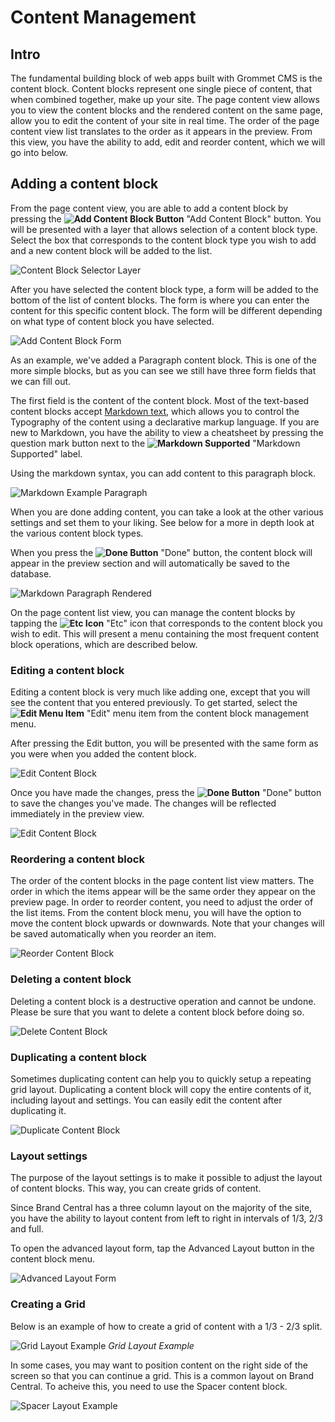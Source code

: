 # __Content Management__

## Intro
The fundamental building block of web apps built with Grommet CMS is the content block.  Content blocks represent one single piece of content, that when combined together, make up your site.  The page content view allows you to view the content blocks and the rendered content on the same page, allow you to edit the content of your site in real time.  The order of the page content view list translates to the order as it appears in the preview.  From this view, you have the ability to add, edit and reorder content, which we will go into below.

## Adding a content block
From the page content view, you are able to add a content block by pressing the __![Add Content Block Button](_media/add-content-block-button.png)__ "Add Content Block" button. You will be presented with a layer that allows selection of a content block type.  Select the box that corresponds to the content block type you wish to add and a new content block will be added to the list.

![Content Block Selector Layer](_media/content-block-selector-layer.png)

After you have selected the content block type, a form will be added to the bottom of the list of content blocks.  The form is where you can enter the content for this specific content block.  The form will be different depending on what type of content block you have selected.

![Add Content Block Form](_media/add-content-block-form.png)

As an example, we've added a Paragraph content block.  This is one of the more simple blocks, but as you can see we still have three form fields that we can fill out.  

The first field is the content of the content block.  Most of the text-based content blocks accept [Markdown text](https://en.wikipedia.org/wiki/Markdown), which allows you to control the Typography of the content using a declarative markup language.  If you are new to Markdown, you have the ability to view a cheatsheet by pressing the question mark button next to the __![Markdown Supported](_media/markdown-supported.png)__ "Markdown Supported" label.

Using the markdown syntax, you can add content to this paragraph block.

![Markdown Example Paragraph](_media/markdown-paragraph.png)

When you are done adding content, you can take a look at the other various settings and set them to your liking.  See below for a more in depth look at the various content block types.

When you press the __![Done Button](_media/done-button.png)__ "Done" button, the content block will appear in the preview section and will automatically be saved to the database.

![Markdown Paragraph Rendered](_media/markdown-paragraph-rendered.png)

On the page content list view, you can manage the content blocks by tapping the __![Etc Icon](_media/etc-icon.png)__ "Etc" icon that corresponds to the content block you wish to edit.  This will present a menu containing the most frequent content block operations, which are described below.

### __Editing a content block__
Editing a content block is very much like adding one, except that you will see the content that you entered previously.  To get started, select the __![Edit Menu Item](_media/edit-menu-button.png)__ "Edit" menu item from the content block management menu.

After pressing the Edit button, you will be presented with the same form as you were when you added the content block.

![Edit Content Block](_media/edit-content-block.png)

Once you have made the changes, press the __![Done Button](_media/done-button.png)__ "Done" button to save the changes you've made.  The changes will be reflected immediately in the preview view.

![Edit Content Block](_media/edit-content-block.gif)

### __Reordering a content block__
The order of the content blocks in the page content list view matters.  The order in which the items appear will be the same order they appear on the preview page.  In order to reorder content, you need to adjust the order of the list items.  From the content block menu, you will have the option to move the content block upwards or downwards.  Note that your changes will be saved automatically when you reorder an item.

![Reorder Content Block](_media/reorder-content-block.gif)

### __Deleting a content block__
Deleting a content block is a destructive operation and cannot be undone.  Please be sure that you want to delete a content block before doing so.

![Delete Content Block](_media/delete-content-block.gif)

### __Duplicating a content block__
Sometimes duplicating content can help you to quickly setup a repeating grid layout.  Duplicating a content block will copy the entire contents of it, including layout and settings.  You can easily edit the content after duplicating it.

![Duplicate Content Block](_media/duplicate-content-block.gif)

### __Layout settings__
The purpose of the layout settings is to make it possible to adjust the layout of content blocks.  This way, you can create grids of content.  

Since Brand Central has a three column layout on the majority of the site, you have the ability to layout content from left to right in intervals of 1/3, 2/3 and full.

To open the advanced layout form, tap the Advanced Layout button in the content block menu.

![Advanced Layout Form](_media/advanced-layout-form.gif)

### __Creating a Grid__
Below is an example of how to create a grid of content with a 1/3 - 2/3 split.

![Grid Layout Example](_media/grid-layout-example.gif)
*Grid Layout Example*

In some cases, you may want to position content on the right side of the screen so that you can continue a grid.  This is a common layout on Brand Central.  To acheive this, you need to use the Spacer content block.

![Spacer Layout Example](_media/spacer-layout-example.gif)
